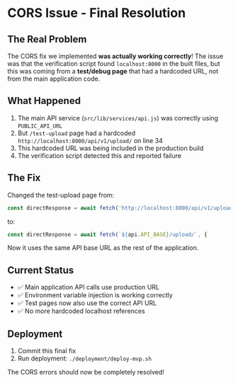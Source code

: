 # CORS Issue - Final Resolution

## The Real Problem
The CORS fix we implemented **was actually working correctly**! The issue was that the verification script found `localhost:8000` in the built files, but this was coming from a **test/debug page** that had a hardcoded URL, not from the main application code.

## What Happened
1. The main API service (`src/lib/services/api.js`) was correctly using `PUBLIC_API_URL`
2. But `/test-upload` page had a hardcoded `http://localhost:8000/api/v1/upload/` on line 34
3. This hardcoded URL was being included in the production build
4. The verification script detected this and reported failure

## The Fix
Changed the test-upload page from:
```javascript
const directResponse = await fetch('http://localhost:8000/api/v1/upload/', {
```
to:
```javascript
const directResponse = await fetch(`${api.API_BASE}/upload/`, {
```

Now it uses the same API base URL as the rest of the application.

## Current Status
- ✅ Main application API calls use production URL
- ✅ Environment variable injection is working correctly
- ✅ Test pages now also use the correct API URL
- ✅ No more hardcoded localhost references

## Deployment
1. Commit this final fix
2. Run deployment: `./deployment/deploy-mvp.sh`

The CORS errors should now be completely resolved!